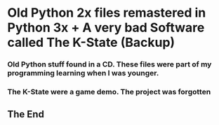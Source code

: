 # Old Python 2x files remastered in Python 3x + A very bad Software called The K-State (Backup)

### Old Python stuff found in a CD. These files were part of my programming learning when I was younger.
### The K-State were a game demo. The project was forgotten

## The End
